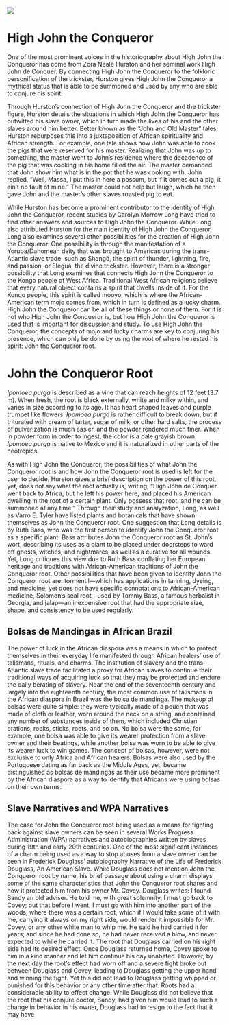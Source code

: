 <a href="https://juncture-digital.org"><img src="https://juncture-digital.org/images/ve-button.png"></a>

<param ve-config 
       title="High John the Conqueror and John the Conqueror Root: Rituals, Charms, and Folklore in the African Diaspora" 
       author="Rashid Nadjib"
       banner="https://upload.wikimedia.org/wikipedia/commons/f/fb/Ipomoea_purga_%28as_Exogonium_purga%29_Bot._Reg._33.49.jpg" 
       layout="vertical">

<!-- Entities discussed throughout the essay are typically defined before the essay text and
     are thus available in all text.  Entity identifiers (QIDs) can be found in either
     Wikipedia or Wikidata (https://www.wikidata.org)> -->
<param ve-entity eid="Q185372"> <!-- Girl with a Pearl Earring painting -->
<param ve-entity eid="Q41264"> <!-- Johannes Vermeer -->
<param ve-entity eid="Q221092"> <!-- Mauritshuis -->
<param ve-entity eid="Q36600"> <!-- The Hague -->

# High John the Conqueror 

One of the most prominent voices in the historiography about High John the Conqueror has come from Zora Neale Hurston and her seminal work High John de Conquer. By connecting High John the Conqueror to the folkloric personification of the trickster, Hurston gives High John the Conqueror a mythical status that is able to be summoned and used by any who are able to conjure his spirit. 

<param ve-image url="https://cdn.shopify.com/s/files/1/0262/6892/6015/files/high_john_480x480.jpg?v=1602642727">
       
Through Hurston’s connection of High John the Conqueror and the trickster figure, Hurston details the situations in which High John the Conqueror has outwitted his slave owner, which in turn made the lives of his and the other slaves around him better. Better known as the “John and Old Master” tales, Hurston repurposes this into a juxtaposition of African spirituality and African strength. For example, one tale shows how John was able to cook the pigs that were reserved for his master. Realizing that John was up to something, the master went to John’s residence where the decadence of the pig that was cooking in his home filled the air. The master demanded that John show him what is in the pot that he was cooking with. John replied, “Well, Massa, I put this in here a possum, but if it comes out a pig, it ain’t no fault of mine.” The master could not help but laugh, which he then gave John and the master’s other slaves roasted pig to eat.

<param ve-image url="https://cdn.shopify.com/s/files/1/0262/6892/6015/files/high_john_480x480.jpg?v=1602642727">
       
While Hurston has become a prominent contributor to the identity of High John the Conqueror, recent studies by Carolyn Morrow Long have tried to find other answers and sources to High John the Conqueror. While Long also attributed Hurston for the main identity of High John the Conqueror, Long also examines several other possibilities for the creation of High John the Conqueror. One possibility is through the manifestation of a Yoruba/Dahomean deity that was brought to Americas during the trans-Atlantic slave trade, such as Shangó, the spirit of thunder, lightning, fire, and passion, or Eleguá, the divine trickster. However, there is a stronger possibility that Long examines that connects High John the Conqueror to the Kongo people of West Africa. Traditional West African religions believe that every natural object contains a spirit that dwells inside of it. For the Kongo people, this spirit is called mooyo, which is where the African-American term mojo comes from, which in turn is defined as a lucky charm. High John the Conqueror can be all of these things or none of them. For it is not who High John the Conqueror is, but how High John the Conqueror is used that is important for discussion and study. To use High John the Conqueror, the concepts of mojo and lucky charms are key to conjuring his presence, which can only be done by using the root of where he rested his spirit: John the Conqueror root.

<param ve-image url="https://cdn.shopify.com/s/files/1/0262/6892/6015/files/high_john_480x480.jpg?v=1602642727">

# John the Conqueror Root
_Ipomoea purga_ is described as a vine that can reach heights of 12 feet (3.7 m). When fresh, the root is black externally, white and milky within, and varies in size according to its age. It has heart shaped leaves and purple trumpet like flowers. _Ipomoea purga_ is rather difficult to break down, but if triturated with cream of tartar, sugar of milk, or other hard salts, the process of pulverization is much easier, and the powder rendered much finer. When in powder form in order to ingest, the color is a pale grayish brown. _Ipomoea purga_ is native to Mexico and it is naturalized in other parts of the neotropics.
<param ve-entity eid=Q1123117>
<param ve-image url="https://upload.wikimedia.org/wikipedia/commons/f/fb/Ipomoea_purga_%28as_Exogonium_purga%29_Bot._Reg._33.49.jpg">

As with High John the Conqueror, the possibilities of what John the Conqueror root is and how John the Conqueror root is used is left for the user to decide. Hurston gives a brief description on the power of this root, yet, does not say what the root actually is, writing, “High John de Conquer went back to Africa, but he left his power here, and placed his American dwelling in the root of a certain plant. Only possess that root, and he can be summoned at any time.” Through their study and analyzation, Long, as well as Varro E. Tyler have listed plants and botanicals that have shown themselves as John the Conqueror root. One suggestion that Long details is by Ruth Bass, who was the first  person to identify John the Conqueror root as a specific plant. Bass attributes John the Conqueror root as St. John’s wort, describing its uses as a plant to be placed under doorsteps to ward off ghosts, witches, and nightmares, as well as a curative for all wounds.  Yet, Long critiques this view due to Ruth Bass conflating her European heritage and traditions with African-American traditions of John the Conqueror root. Other possibilities that have been given to identify John the Conqueror root are: tormentil—which has applications in tanning, dyeing, and medicine, yet does not have specific connotations to African-American medicine, Solomon’s seal root—used by Tommy Bass, a famous herbalist in Georgia, and jalap—an inexpensive root that had the appropriate size, shape, and consistency to be used regularly. 

<param ve-plant-specimen jpid=0.5555/al.ap.specimen.ma603851>

## Bolsas de Mandingas in African Brazil

The power of luck in the African diaspora was a means in which to protect themselves in their everyday life manifested through African healers’ use of talismans, rituals, and charms. The institution of slavery and the trans-Atlantic slave trade facilitated a proxy for African slaves to continue their traditional ways of acquiring luck so that they may be protected and endure the daily berating of slavery. Near the end of the seventeenth century and largely into the eighteenth century, the most common use of talismans in the African diaspora in Brazil was the bolsa de mandinga. The makeup of bolsas were quite simple: they were typically made of a pouch that was made of cloth or leather, worn around the neck on a string, and contained any number of substances inside of them, which included Christian orations, rocks, sticks, roots, and so on. No bolsa were the same, for example, one bolsa was able to give its wearer protection from a slave owner and their beatings, while another bolsa was worn to be able to give its wearer luck to win games. The concept of bolsas, however, were not exclusive to only Africa and African healers. Bolsas were also used by the Portuguese dating as far back as the Middle Ages, yet, became distinguished as bolsas de mandingas as their use became more prominent by the African diaspora as a way to identify that Africans were using bolsas on their own terms.

<param ve-map center="Q155" zoom="4" prefer-geojson>

## Slave Narratives and WPA Narratives

The case for John the Conqueror root being used as a means for fighting back against slave owners can be seen in several Works Progress Administration (WPA) narratives and autobiographies written by slaves during 19th and early 20th centuries. One of the most significant instances of a charm being used as a way to stop abuses from a slave owner can be seen in Frederick Douglass’ autobiography Narrative of the Life of Frederick Douglass, An American Slave. While Douglass does not mention John the Conqueror root by name, his brief passage about using a charm displays some of the same characteristics that John the Conqueror root shares and how it protected him from his owner Mr. Covey. Douglass writes: I found Sandy an old adviser. He told me, with great solemnity, I must go back to Covey; but that before I went, I must go with him into another part of the woods, where there was a certain root, which if I would take some of it with me, carrying it always on my right side, would render it impossible for Mr. Covey, or any other white man to whip me. He said he had carried it for years; and since he had done so, he had never received a blow, and never expected to while he carried it. The root that Douglass carried on his right side had its desired effect. Once Douglass returned home, Covey spoke to him in a kind manner and let him continue his day unabated. However, by the next day the root’s effect had worn off and a severe fight broke out between Douglass and Covey, leading to Douglass getting the upper hand and winning the fight. Yet this did not lead to Douglass getting whipped or punished for this behavior or any other time after that. Roots had a considerable ability to effect change. While Douglass did not believe that the root that his conjure doctor, Sandy, had given him would lead to such a change in behavior in his owner, Douglass had to resign to the fact that it may have

<param ve-image 
       label="High John the Conqueror" 
       description="painting by Johannes Vermeer" 
       license="public domain" 
       url="https://chroniclesofharriet.files.wordpress.com/2013/05/folk-2.jpg">
<param ve-map center="Q155" zoom="5">

